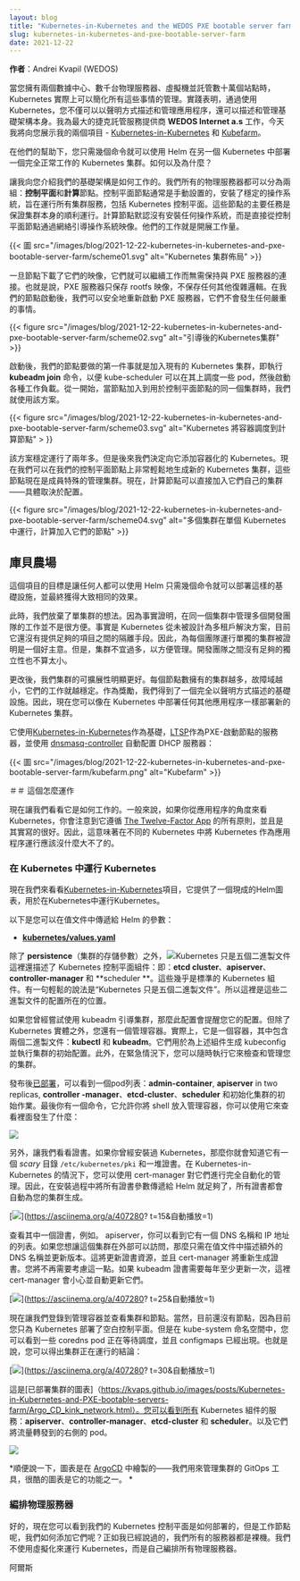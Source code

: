 ```yaml
---
layout: blog
title: "Kubernetes-in-Kubernetes and the WEDOS PXE bootable server farm"
slug: kubernetes-in-kubernetes-and-pxe-bootable-server-farm
date: 2021-12-22
---
```


**作者**：Andrei Kvapil (WEDOS)


當您擁有兩個數據中心、數千台物理服務器、虛擬機並託管數十萬個站點時，Kubernetes 實際上可以簡化所有這些事情的管理。實踐表明，通過使用 Kubernetes，您不僅可以以聲明方式描述和管理應用程序，還可以描述和管理基礎架構本身。我為最大的捷克託管服務提供商 **WEDOS Internet a.s** 工作，今天我將向您展示我的兩個項目 - [Kubernetes-in-Kubernetes](https://github.com/kvaps/kubernetes-in-kubernetes ) 和 [Kubefarm](https://github.com/kvaps/kubefarm)。

在他們的幫助下，您只需幾個命令就可以使用 Helm 在另一個 Kubernetes 中部署一個完全正常工作的 Kubernetes 集群。如何以及為什麼？

讓我向您介紹我們的基礎架構是如何工作的。我們所有的物理服務器都可以分為兩組：**控制平面**和**計算**節點。控制平面節點通常是手動設置的，安裝了穩定的操作系統，旨在運行所有集群服務，包括 Kubernetes 控制平面。這些節點的主要任務是保證集群本身的順利運行。計算節點默認沒有安裝任何操作系統，而是直接從控制平面節點通過網絡引導操作系統映像。他們的工作就是開展工作量。

{{< 圖 src="/images/blog/2021-12-22-kubernetes-in-kubernetes-and-pxe-bootable-server-farm/scheme01.svg" alt="Kubernetes 集群佈局" >}}

一旦節點下載了它們的映像，它們就可以繼續工作而無需保持與 PXE 服務器的連接。也就是說，PXE 服務器只保存 rootfs 映像，不保存任何其他復雜邏輯。在我們的節點啟動後，我們可以安全地重新啟動 PXE 服務器，它們不會發生任何嚴重的事情。

{{< figure src="/images/blog/2021-12-22-kubernetes-in-kubernetes-and-pxe-bootable-server-farm/scheme02.svg" alt="引導後的Kubernetes集群" >}}

啟動後，我們的節點要做的第一件事就是加入現有的 Kubernetes 集群，即執行 **kubeadm join** 命令，以便 kube-scheduler 可以在其上調度一些 pod，然後啟動各種工作負載。從一開始，當節點加入到用於控制平面節點的同一個集群時，我們就使用該方案。

{{< figure src="/images/blog/2021-12-22-kubernetes-in-kubernetes-and-pxe-bootable-server-farm/scheme03.svg" alt="Kubernetes 將容器調度到計算節點" > }}

該方案穩定運行了兩年多。但是後來我們決定向它添加容器化的 Kubernetes。現在我們可以在我們的控制平面節點上非常輕鬆地生成新的 Kubernetes 集群，這些節點現在是成員特殊的管理集群。現在，計算節點可以直接加入它們自己的集群——具體取決於配置。

{{< figure src="/images/blog/2021-12-22-kubernetes-in-kubernetes-and-pxe-bootable-server-farm/scheme04.svg" alt="多個集群在單個 Kubernetes 中運行，計算加入它們的節點" >}}

## 庫貝農場

這個項目的目標是讓任何人都可以使用 Helm 只需幾個命令就可以部署這樣的基礎設施，並最終獲得大致相同的效果。

此時，我們放棄了單集群的想法。因為事實證明，在同一個集群中管理多個開發團隊的工作並不是很方便。事實是 Kubernetes 從未被設計為多租戶解決方案，目前它還沒有提供足夠的項目之間的隔離手段。因此，為每個團隊運行單獨的集群被證明是一個好主意。但是，集群不宜過多，以方便管理。開發團隊之間沒有足夠的獨立性也不算太小。

更改後，我們集群的可擴展性明顯更好。每個節點數擁有的集群越多，故障域越小，它們的工作就越穩定。作為獎勵，我們得到了一個完全以聲明方式描述的基礎設施。因此，現在您可以像在 Kubernetes 中部署任何其他應用程序一樣部署新的 Kubernetes 集群。

它使用[Kubernetes-in-Kubernetes](http://github.com/kvaps/kubernetes-in-kubernetes)作為基礎，[LTSP](https://github.com/ltsp/ltsp/)作為PXE-啟動節點的服務器，並使用 [dnsmasq-controller](https://github.com/kvaps/dnsmasq-controller) 自動配置 DHCP 服務器：


{{< 圖 src="/images/blog/2021-12-22-kubernetes-in-kubernetes-and-pxe-bootable-server-farm/kubefarm.png" alt="Kubefarm" >}}

＃＃ 這個怎麼運作

現在讓我們看看它是如何工作的。一般來說，如果你從應用程序的角度來看 Kubernetes，你會注意到它遵循 [The Twelve-Factor App](https://12factor.net/) 的所有原則，並且是 其實寫的很好。因此，這意味著在不同的 Kubernetes 中將 Kubernetes 作為應用程序運行應該沒什麼大不了的。

### 在 Kubernetes 中運行 Kubernetes

現在我們來看看[Kubernetes-in-Kubernetes](https://github.com/kvaps/kubernetes-in-kubernetes)項目，它提供了一個現成的Helm圖表，用於在Kubernetes中運行Kubernetes。

以下是您可以在值文件中傳遞給 Helm 的參數：

* [**kubernetes/values.yaml**](https://github.com/kvaps/kubernetes-in-kubernetes/tree/v0.13.1/deploy/helm/kubernetes)

<img alt="Kubernetes 只是五個二進製文件" style="float: right; max-height: 280px;" src="/images/blog/2021-12-22-kubernetes-in-kubernetes-and-pxe-bootable-server-farm/5binaries.png">

除了 **persistence**（集群的存儲參數）之外，這裡還描述了 Kubernetes 控制平面組件：即：**etcd cluster**、**apiserver**、**controller-manager** 和 **scheduler **。這些幾乎是標準的 Kubernetes 組件。有一句輕鬆的說法是“Kubernetes 只是五個二進製文件”。所以這裡是這些二進製文件的配置所在的位置。

如果您曾經嘗試使用 kubeadm 引導集群，那麼此配置會提醒您它的配置。但除了 Kubernetes 實體之外，您還有一個管理容器。實際上，它是一個容器，其中包含兩個二進製文件：**kubectl** 和 **kubeadm**。它們用於為上述組件生成 kubeconfig 並執行集群的初始配置。此外，在緊急情況下，您可以隨時執行它來檢查和管理您的集群。

發布後[已部署](https://asciinema.org/a/407280)，可以看到一個pod列表：**admin-container**, **apiserver** in two replicas, **controller -manager**、**etcd-cluster**、**scheduler** 和初始化集群的初始作業。最後你有一個命令，它允許你將 shell 放入管理容器，你可以使用它來查看裡面發生了什麼：

[![](/images/blog/2021-12-22-kubernetes-in-kubernetes-and-pxe-bootable-server-farm/screenshot01.svg)](https://asciinema.org/a/407280?自動播放=1)

另外，讓我們看看證書。如果你曾經安裝過 Kubernetes，那麼你就會知道它有一個 _scary_ 目錄 `/etc/kubernetes/pki` 和一堆證書。在 Kubernetes-in-Kubernetes 的情況下，您可以使用 cert-manager 對它們進行完全自動化的管理。因此，在安裝過程中將所有證書參數傳遞給 Helm 就足夠了，所有證書都會自動為您的集群生成。

[![](/images/blog/2021-12-22-kubernetes-in-kubernetes-and-pxe-bootable-server-farm/screenshot02.svg)](https://asciinema.org/a/407280? t=15&自動播放=1)

查看其中一個證書，例如。 apiserver，你可以看到它有一個 DNS 名稱和 IP 地址的列表。如果您想讓這個集群在外部可以訪問，那麼只需在值文件中描述額外的 DNS 名稱並更新版本。這將更新證書資源，並且 cert-manager 將重新生成證書。您將不再需要考慮這一點。如果 kubeadm 證書需要每年至少更新一次，這裡 cert-manager 會小心並自動更新它們。

[![](/images/blog/2021-12-22-kubernetes-in-kubernetes-and-pxe-bootable-server-farm/screenshot03.svg)](https://asciinema.org/a/407280? t=25&自動播放=1)

現在讓我們登錄到管理容器並查看集群和節點。當然，目前還沒有節點，因為目前您只為 Kubernetes 部署了空白控制平面。但是在 kube-system 命名空間中，您可以看到一些 coredns pod 正在等待調度，並且 configmaps 已經出現。也就是說，您可以得出集群正在運行的結論：

[![](/images/blog/2021-12-22-kubernetes-in-kubernetes-and-pxe-bootable-server-farm/screenshot04.svg)](https://asciinema.org/a/407280? t=30&自動播放=1)

這是[已部署集群的圖表]（https://kvaps.github.io/images/posts/Kubernetes-in-Kubernetes-and-PXE-bootable-servers-farm/Argo_CD_kink_network.html）。您可以看到所有 Kubernetes 組件的服務：**apiserver**、**controller-manager**、**etcd-cluster** 和 **scheduler**。以及它們將流量轉發到的右側的 pod。

[![](/images/blog/2021-12-22-kubernetes-in-kubernetes-and-pxe-bootable-server-farm/argocd01.png)](https://kvaps.github.io/images/帖子/Kubernetes-in-Kubernetes-and-PXE-bootable-servers-farm/Argo_CD_kink_network.html)

*順便說一下，圖表是在 [ArgoCD](https://argoproj.github.io/argo-cd/) 中繪製的——我們用來管理集群的 GitOps 工具，很酷的圖表是它的功能之一。 *

### 編排物理服務器

好的，現在您可以看到我們的 Kubernetes 控制平面是如何部署的，但是工作節點呢，我們如何添加它們呢？正如我已經說過的，我們所有的服務器都是裸機。我們不使用虛擬化來運行 Kubernetes，而是自己編排所有物理服務器。

阿爾斯
